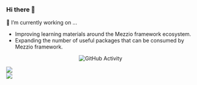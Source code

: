 ### Hi there 👋

🔭 I’m currently working on ...
- Improving learning materials around the Mezzio framework ecosystem.
- Expanding the number of useful packages that can be consumed by Mezzio framework.
<div align="center">
    <img src="https://github-readme-stats.vercel.app/api?username=tyrsson&show_icons=true&theme=dark" alt="GitHub Activity">
</div>

![](https://github-readme-streak-stats.herokuapp.com/?user=tyrsson&theme=dark&hide_border=false)<br/>
![](https://github-profile-trophy.vercel.app/?username=tyrsson&theme=matrix&no-frame=true&no-bg=true&margin-w=4)

<!--
**Tyrsson/Tyrsson** is a ✨ _special_ ✨ repository because its `README.md` (this file) appears on your GitHub profile.

Here are some ideas to get you started:

- 🔭 I’m currently working on ...
- 🌱 I’m currently learning ...
- 👯 I’m looking to collaborate on ...
- 🤔 I’m looking for help with ...
- 💬 Ask me about ...
- 📫 How to reach me: ...
- 😄 Pronouns: ...
- ⚡ Fun fact: ...
-->
